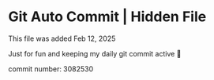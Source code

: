 # Git Auto Commit | Hidden File

This file was added Feb 12, 2025

Just for fun and keeping my daily git commit active 🤪

commit number: 3082530
